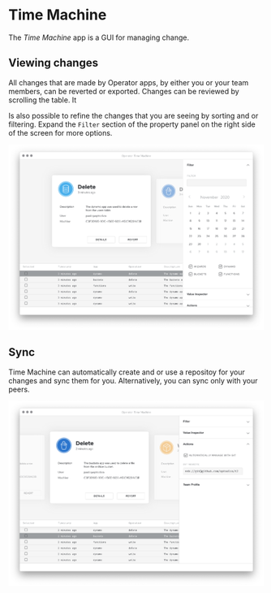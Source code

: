 # Time Machine

The _Time Machine_ app is a GUI for managing change.

## Viewing changes

All changes that are made by Operator apps, by either you or your team members,
can be reverted or exported. Changes can be reviewed by scrolling the table. It

Is also possible to refine the changes that you are seeing by sorting and or
filtering. Expand the `Filter` section of the property panel on the right side
of the screen for more options.

<img src="https://raw.githubusercontent.com/optoolco/docs/master/apps/time-machine/images/view-changes.png"/>

## Sync

Time Machine can automatically create and or use a repositoy for your changes
and sync them for you. Alternatively, you can sync only with your peers.

<img src="https://raw.githubusercontent.com/optoolco/docs/master/apps/time-machine/images/sync.png"/>
